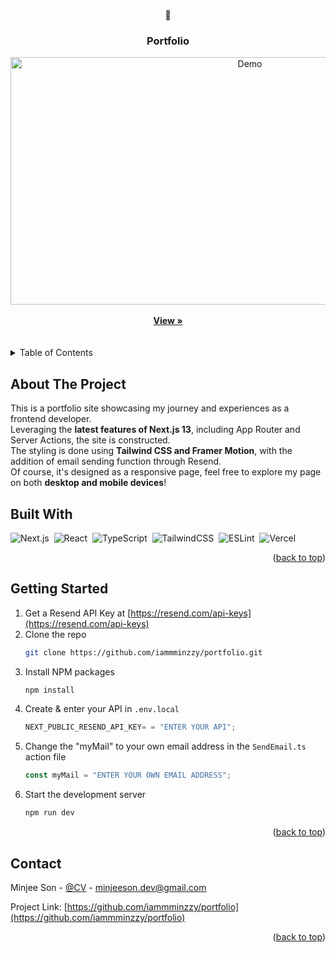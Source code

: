 <!-- Improved compatibility of back to top link: See: https://github.com/othneildrew/Best-README-Template/pull/73 -->

<a name="readme-top"></a>

<!-- PROJECT LOGO -->
<br />
<div align="center">
🚀
  <h3>Portfolio</h3>
    <img src="https://github.com/iammminzzy/portfolio/assets/104430030/7717e1cf-2e0e-492f-b832-a6cb8273dbb0" alt="Demo" width="750" height="396">
    <br />
    <br />
    <a href="https://minjee.vercel.app/"><strong>View »</strong></a>
</div>
<br />
<br />
<!-- TABLE OF CONTENTS -->
<details>
  <summary>Table of Contents</summary>
  <ol>
    <li>
      <a href="#about-the-project">About The Project</a>
    </li>
    <li>
      <a href="#built-with">Built With</a>
    </li>
    <li>
      <a href="#getting-started">Getting Started</a>
    </li>
    <li><a href="#contact">Contact</a></li>
  </ol>
</details>

<!-- ABOUT THE PROJECT -->

## About The Project

 <p>This is a portfolio site showcasing my journey and experiences as a frontend developer.<br />
      Leveraging the <strong>latest features of Next.js 13</strong>, including App Router and Server Actions, the site is constructed.<br />
      The styling is done using <strong>Tailwind CSS and Framer Motion</strong>, with the addition of email sending function through Resend.<br />
      Of course, it's designed as a responsive page, feel free to explore my page on both <strong>desktop and mobile devices</strong>!</p>

<!-- BUILT WITH -->

## Built With

![Next.js](https://img.shields.io/badge/Next.js-000000?style=for-the-badge&logo=Next.js&logoColor=white)&nbsp;
![React](https://img.shields.io/badge/React-61DAFB?style=for-the-badge&logo=React&logoColor=white)&nbsp;
![TypeScript](https://img.shields.io/badge/TypeScript-3178C6?style=for-the-badge&logo=typescript&logoColor=white)&nbsp;
![TailwindCSS](https://img.shields.io/badge/TailwindCSS-06B6D4?style=for-the-badge&logo=TailwindCSS&logoColor=white)&nbsp;
![ESLint](https://img.shields.io/badge/ESLint-4B32C3?style=for-the-badge&logo=ESLint&logoColor=white)&nbsp;
![Vercel](https://img.shields.io/badge/Vercel-000000?style=for-the-badge&logo=Vercel&logoColor=white)&nbsp;

<p align="right">(<a href="#readme-top">back to top</a>)</p>

<!-- GETTING STARTED -->

## Getting Started

1. Get a Resend API Key at [https://resend.com/api-keys](https://resend.com/api-keys)
2. Clone the repo
   ```sh
   git clone https://github.com/iammminzzy/portfolio.git
   ```
3. Install NPM packages
   ```sh
   npm install
   ```
4. Create & enter your API in `.env.local`
   ```js
   NEXT_PUBLIC_RESEND_API_KEY= = "ENTER YOUR API";
   ```
5. Change the "myMail" to your own email address in the `SendEmail.ts` action file
   ```js
   const myMail = "ENTER YOUR OWN EMAIL ADDRESS";
   ```
6. Start the development server
   ```sh
   npm run dev
   ```

<p align="right">(<a href="#readme-top">back to top</a>)</p>

<!-- CONTACT -->

## Contact

Minjee Son - [@CV](https://docs.google.com/document/d/1zpXI_ZdCXFcY6tfKdABwmsJEuToYAy7cf42vugQF64k/edit#heading=h.5rf9wr4r3no2) - minjeeson.dev@gmail.com

Project Link: [https://github.com/iammminzzy/portfolio](https://github.com/iammminzzy/portfolio)

<p align="right">(<a href="#readme-top">back to top</a>)</p>
